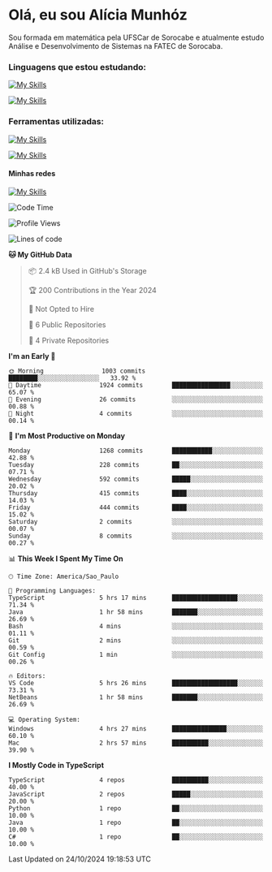 # Olá, eu sou Alícia Munhóz

<p>Sou formada em matemática pela UFSCar de Sorocabe e atualmente estudo Análise e Desenvolvimento de Sistemas na FATEC de Sorocaba.</p>

### Linguagens que estou estudando:

[![My Skills](https://skillicons.dev/icons?i=js,ts,html,css)](https://skillicons.dev)


[![My Skills](https://skillicons.dev/icons?i=nodejs,java,py,latex)](https://skillicons.dev)

### Ferramentas utilizadas:

[![My Skills](https://skillicons.dev/icons?i=vscode,discord,figma,git)](https://skillicons.dev)

[![My Skills](https://skillicons.dev/icons?i=github,gmail,mongodb,sublime)](https://skillicons.dev)

#### Minhas redes
[![My Skills](https://skillicons.dev/icons?i=linkedin)](https://www.linkedin.com/in/aliciamunhozfrancodecamargo/)

<!--START_SECTION:waka-->
![Code Time](http://img.shields.io/badge/Code%20Time-128%20hrs%2013%20mins-blue)

![Profile Views](http://img.shields.io/badge/Profile%20Views-6-blue)

![Lines of code](https://img.shields.io/badge/From%20Hello%20World%20I%27ve%20Written-4.2%20million%20lines%20of%20code-blue)

**🐱 My GitHub Data** 

> 📦 2.4 kB Used in GitHub's Storage 
 > 
> 🏆 200 Contributions in the Year 2024
 > 
> 🚫 Not Opted to Hire
 > 
> 📜 6 Public Repositories 
 > 
> 🔑 4 Private Repositories 
 > 
**I'm an Early 🐤** 

```text
🌞 Morning                1003 commits        ████████░░░░░░░░░░░░░░░░░   33.92 % 
🌆 Daytime                1924 commits        ████████████████░░░░░░░░░   65.07 % 
🌃 Evening                26 commits          ░░░░░░░░░░░░░░░░░░░░░░░░░   00.88 % 
🌙 Night                  4 commits           ░░░░░░░░░░░░░░░░░░░░░░░░░   00.14 % 
```
📅 **I'm Most Productive on Monday** 

```text
Monday                   1268 commits        ███████████░░░░░░░░░░░░░░   42.88 % 
Tuesday                  228 commits         ██░░░░░░░░░░░░░░░░░░░░░░░   07.71 % 
Wednesday                592 commits         █████░░░░░░░░░░░░░░░░░░░░   20.02 % 
Thursday                 415 commits         ████░░░░░░░░░░░░░░░░░░░░░   14.03 % 
Friday                   444 commits         ████░░░░░░░░░░░░░░░░░░░░░   15.02 % 
Saturday                 2 commits           ░░░░░░░░░░░░░░░░░░░░░░░░░   00.07 % 
Sunday                   8 commits           ░░░░░░░░░░░░░░░░░░░░░░░░░   00.27 % 
```


📊 **This Week I Spent My Time On** 

```text
🕑︎ Time Zone: America/Sao_Paulo

💬 Programming Languages: 
TypeScript               5 hrs 17 mins       ██████████████████░░░░░░░   71.34 % 
Java                     1 hr 58 mins        ███████░░░░░░░░░░░░░░░░░░   26.69 % 
Bash                     4 mins              ░░░░░░░░░░░░░░░░░░░░░░░░░   01.11 % 
Git                      2 mins              ░░░░░░░░░░░░░░░░░░░░░░░░░   00.59 % 
Git Config               1 min               ░░░░░░░░░░░░░░░░░░░░░░░░░   00.26 % 

🔥 Editors: 
VS Code                  5 hrs 26 mins       ██████████████████░░░░░░░   73.31 % 
NetBeans                 1 hr 58 mins        ███████░░░░░░░░░░░░░░░░░░   26.69 % 

💻 Operating System: 
Windows                  4 hrs 27 mins       ███████████████░░░░░░░░░░   60.10 % 
Mac                      2 hrs 57 mins       ██████████░░░░░░░░░░░░░░░   39.90 % 
```

**I Mostly Code in TypeScript** 

```text
TypeScript               4 repos             ██████████░░░░░░░░░░░░░░░   40.00 % 
JavaScript               2 repos             █████░░░░░░░░░░░░░░░░░░░░   20.00 % 
Python                   1 repo              ██░░░░░░░░░░░░░░░░░░░░░░░   10.00 % 
Java                     1 repo              ██░░░░░░░░░░░░░░░░░░░░░░░   10.00 % 
C#                       1 repo              ██░░░░░░░░░░░░░░░░░░░░░░░   10.00 % 
```




 Last Updated on 24/10/2024 19:18:53 UTC
<!--END_SECTION:waka-->
